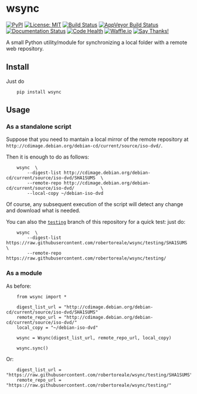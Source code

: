 # wsync

[![PyPI](https://img.shields.io/pypi/v/wsync.svg)](https://pypi.python.org/pypi/wsync)
[![License: MIT](https://img.shields.io/badge/License-MIT-yellow.svg)](https://opensource.org/licenses/MIT)
[![Build Status](https://travis-ci.org/robertoreale/wsync.svg?branch=master)](https://travis-ci.org/robertoreale/wsync)
[![AppVeyor Build Status](https://ci.appveyor.com/api/projects/status/github/robertoreale/wsync)](https://ci.appveyor.com/project/robertoreale/wsync)
[![Documentation Status](https://readthedocs.org/projects/wsync/badge/?version=latest)](http://wsync.readthedocs.io/en/latest/?badge=latest)
[![Code Health](https://landscape.io/github/robertoreale/wsync/master/landscape.svg?style=flat)](https://landscape.io/github/robertoreale/wsync/master)
[![Waffle.io](https://badge.waffle.io/robertoreale/wsync.svg?columns=done)](https://waffle.io/robertoreale/wsync)
[![Say Thanks!](https://img.shields.io/badge/Say%20Thanks-!-1EAEDB.svg)](https://saythanks.io/to/robertoreale)

A small Python utility/module for synchronizing a local folder with a remote web repository.


## Install

Just do

        pip install wsync


## Usage

### As a standalone script

Suppose that you need to mantain a local mirror of the remote repository at
`http://cdimage.debian.org/debian-cd/current/source/iso-dvd/`.

Then it is enough to do as follows:

        wsync  \
            --digest-list http://cdimage.debian.org/debian-cd/current/source/iso-dvd/SHA1SUMS  \
            --remote-repo http://cdimage.debian.org/debian-cd/current/source/iso-dvd/          \
            --local-copy ~/debian-iso-dvd

Of course, any subsequent execution of the script will detect any change and download what is needed.

You can also the [`testing`](https://github.com/robertoreale/wsync/tree/testing) branch of this repository for a quick test: just do:

        wsync  \
            --digest-list https://raw.githubusercontent.com/robertoreale/wsync/testing/SHA1SUMS  \
            --remote-repo https://raw.githubusercontent.com/robertoreale/wsync/testing/


### As a module

As before:

        from wsync import *

        digest_list_url = "http://cdimage.debian.org/debian-cd/current/source/iso-dvd/SHA1SUMS"
        remote_repo_url = "http://cdimage.debian.org/debian-cd/current/source/iso-dvd/"
        local_copy = "~/debian-iso-dvd"

        wsync = Wsync(digest_list_url, remote_repo_url, local_copy)

        wsync.sync()

Or:

        digest_list_url = "https://raw.githubusercontent.com/robertoreale/wsync/testing/SHA1SUMS"
        remote_repo_url = "https://raw.githubusercontent.com/robertoreale/wsync/testing/"

